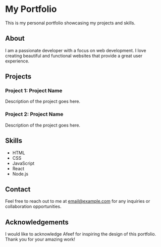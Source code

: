 # My Portfolio

This is my personal portfolio showcasing my projects and skills.

## About

I am a passionate developer with a focus on web development. I love creating beautiful and functional websites that provide a great user experience.

## Projects

### Project 1: Project Name

Description of the project goes here.

### Project 2: Project Name

Description of the project goes here.

## Skills

- HTML
- CSS
- JavaScript
- React
- Node.js

## Contact

Feel free to reach out to me at [email@example.com](mailto:email@example.com) for any inquiries or collaboration opportunities.

## Acknowledgements

I would like to acknowledge Afeef for inspiring the design of this portfolio. Thank you for your amazing work!
